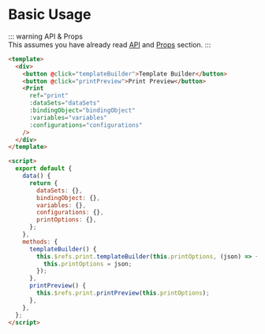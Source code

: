 # Basic Usage

::: warning API & Props    
This assumes you have already read [API](/guide/apis/templatebuilder/) and [Props](/config/) section.
:::

```html
<template>
  <div>
    <button @click="templateBuilder">Template Builder</button>
    <button @click="printPreview">Print Preview</button>
    <Print
      ref="print"
      :dataSets="dataSets"
      :bindingObject="bindingObject"
      :variables="variables"
      :configurations="configurations"
    />
  </div>
</template>

<script>
  export default {
    data() {
      return {
        dataSets: {},
        bindingObject: {},
        variables: {},
        configurations: {},
        printOptions: {},
      };
    },
    methods: {
      templateBuilder() {
        this.$refs.print.templateBuilder(this.printOptions, (json) => {
          this.printOptions = json;
        });
      },
      printPreview() {
        this.$refs.print.printPreview(this.printOptions);
      },
    },
  };
</script>
```
